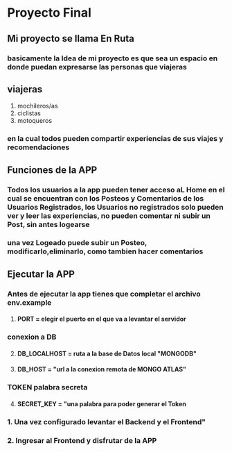 #  Proyecto Final 

## Mi proyecto se llama En Ruta

### basicamente la Idea de mi proyecto es que sea un espacio en donde puedan expresarse las personas que viajeras
 ## viajeras
 1. mochileros/as
 2. ciclistas
 3. motoqueros

### en la cual todos pueden compartir experiencias de sus viajes y recomendaciones

## Funciones de la APP
### Todos los usuarios a la app pueden tener acceso aL Home en el cual se encuentran con los Posteos y Comentarios de los Usuarios Registrados, los Usuarios no registrados solo pueden ver y leer las experiencias, no pueden comentar ni subir un Post, sin antes logearse

### una vez Logeado puede subir un Posteo, modificarlo,eliminarlo, como tambien hacer comentarios 


## Ejecutar la APP
### Antes de ejecutar la app tienes que completar el archivo env.example 

1. #### PORT = elegir el puerto en el que va a levantar el servidor


### conexion a DB
2. #### DB_LOCALHOST = ruta a la base de Datos local "MONGODB"

3. #### DB_HOST = "url a la conexion remota de MONGO ATLAS"

### TOKEN palabra secreta
4. #### SECRET_KEY = "una palabra para poder generar el Token


### 1. Una vez configurado levantar el      Backend y el Frontend"
### 2. Ingresar al Frontend y disfrutar de la APP



